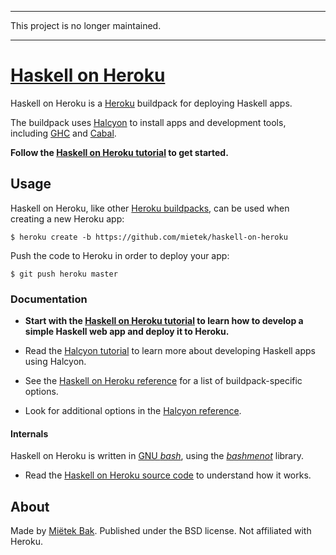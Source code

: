 -------------------------------------------------------------------------------

This project is no longer maintained.

-------------------------------------------------------------------------------


[Haskell on Heroku](https://haskellonheroku.com/)
==================================================

Haskell on Heroku is a [Heroku](https://heroku.com/) buildpack for deploying Haskell apps.

The buildpack uses [Halcyon](https://halcyon.sh/) to install apps and development tools, including [GHC](https://downloads.haskell.org/~ghc/latest/docs/html/users_guide/) and [Cabal](https://www.haskell.org/cabal/users-guide/).

**Follow the [Haskell on Heroku tutorial](https://haskellonheroku.com/tutorial/) to get started.**


Usage
-----

Haskell on Heroku, like other [Heroku buildpacks](https://devcenter.heroku.com/articles/buildpacks), can be used when creating a new Heroku app:

```
$ heroku create -b https://github.com/mietek/haskell-on-heroku
```

Push the code to Heroku in order to deploy your app:

```
$ git push heroku master
```


### Documentation

- **Start with the [Haskell on Heroku tutorial](https://haskellonheroku.com/tutorial/) to learn how to develop a simple Haskell web app and deploy it to Heroku.**

- Read the [Halcyon tutorial](https://halcyon.sh/tutorial/) to learn more about developing Haskell apps using Halcyon.

- See the [Haskell on Heroku reference](https://haskellonheroku.com/reference/) for a list of buildpack-specific options.

- Look for additional options in the [Halcyon reference](https://halcyon.sh/reference/).


#### Internals

Haskell on Heroku is written in [GNU _bash_](https://gnu.org/software/bash/), using the [_bashmenot_](https://bashmenot.mietek.io/) library.

- Read the [Haskell on Heroku source code](https://github.com/mietek/haskell-on-heroku) to understand how it works.


About
-----

Made by [Miëtek Bak](https://mietek.io/).  Published under the BSD license.  Not affiliated with Heroku.
